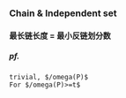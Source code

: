 ### Chain & Independent set

####  最长链长度 = 最小反链划分数
##### pf.
	trivial, $/omega(P)$
	For $/omega(P)>=t$